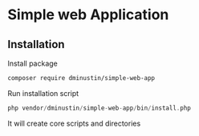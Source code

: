 # Simple web Application

## Installation
Install package
```bash
composer require dminustin/simple-web-app
```

Run installation script
```php
php vendor/dminustin/simple-web-app/bin/install.php
```

It will create core scripts and directories
